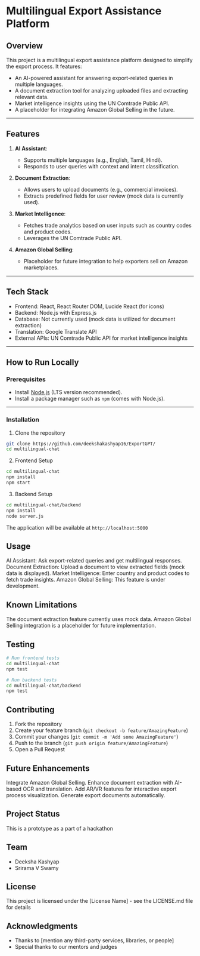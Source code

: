 # Multilingual Export Assistance Platform

## Overview
This project is a multilingual export assistance platform designed to simplify the export process. It features:
- An AI-powered assistant for answering export-related queries in multiple languages.
- A document extraction tool for analyzing uploaded files and extracting relevant data.
- Market intelligence insights using the UN Comtrade Public API.
- A placeholder for integrating Amazon Global Selling in the future.

---

## Features
1. **AI Assistant**: 
   - Supports multiple languages (e.g., English, Tamil, Hindi).
   - Responds to user queries with context and intent classification.

2. **Document Extraction**:
   - Allows users to upload documents (e.g., commercial invoices).
   - Extracts predefined fields for user review (mock data is currently used).

3. **Market Intelligence**:
   - Fetches trade analytics based on user inputs such as country codes and product codes.
   - Leverages the UN Comtrade Public API.

4. **Amazon Global Selling**:
   - Placeholder for future integration to help exporters sell on Amazon marketplaces.

---

## Tech Stack
- Frontend: React, React Router DOM, Lucide React (for icons)
- Backend: Node.js with Express.js
- Database: Not currently used (mock data is utilized for document extraction)
- Translation: Google Translate API
- External APIs: UN Comtrade Public API for market intelligence insights

---

## How to Run Locally

### Prerequisites
- Install [Node.js](https://nodejs.org) (LTS version recommended).
- Install a package manager such as `npm` (comes with Node.js).

---
### Installation

1. Clone the repository
```bash
git clone https://github.com/deekshakashyap16/ExportGPT/
cd multilingual-chat
```

2. Frontend Setup
```bash
cd multilingual-chat
npm install
npm start
```

3. Backend Setup
```bash
cd multilingual-chat/backend
npm install
node server.js
```

The application will be available at `http://localhost:5000`

## Usage

AI Assistant: Ask export-related queries and get multilingual responses.
Document Extraction: Upload a document to view extracted fields (mock data is displayed).
Market Intelligence: Enter country and product codes to fetch trade insights.
Amazon Global Selling: This feature is under development.

## Known Limitations
The document extraction feature currently uses mock data.
Amazon Global Selling integration is a placeholder for future implementation.

## Testing

```bash
# Run frontend tests
cd multilingual-chat
npm test

# Run backend tests
cd multilingual-chat/backend
npm test
```

## Contributing
1. Fork the repository
2. Create your feature branch (`git checkout -b feature/AmazingFeature`)
3. Commit your changes (`git commit -m 'Add some AmazingFeature'`)
4. Push to the branch (`git push origin feature/AmazingFeature`)
5. Open a Pull Request

## Future Enhancements
Integrate Amazon Global Selling.
Enhance document extraction with AI-based OCR and translation.
Add AR/VR features for interactive export process visualization.
Generate export documents automatically.


## Project Status
This is a prototype as a part of a hackathon

## Team
- Deeksha Kashyap
- Srirama V Swamy

## License
This project is licensed under the [License Name] - see the LICENSE.md file for details

## Acknowledgments
- Thanks to [mention any third-party services, libraries, or people]
- Special thanks to our mentors and judges
